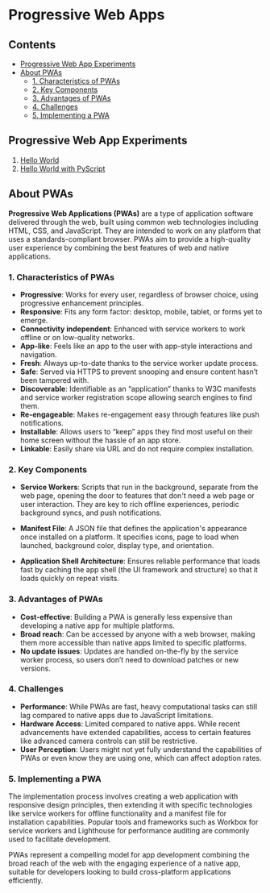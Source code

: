 # Progressive Web Apps 

## Contents

- [Progressive Web App Experiments](#progressive-web-app-experiments)
- [About PWAs](#about-pwas)
  - [1. Characteristics of PWAs](#1-characteristics-of-pwas)
  - [2. Key Components](#2-key-components)
  - [3. Advantages of PWAs](#3-advantages-of-pwas)
  - [4. Challenges](#4-challenges)
  - [5. Implementing a PWA](#5-implementing-a-pwa)

 
## Progressive Web App Experiments

1. [Hello World](Hello-World/README.md)
2. [Hello World with PyScript](Hello-World-Pyscript/README.md)

## About PWAs

**Progressive Web Applications (PWAs)** are a type of application software delivered through the web, built using common web technologies including HTML, CSS, and JavaScript. They are intended to work on any platform that uses a standards-compliant browser. PWAs aim to provide a high-quality user experience by combining the best features of web and native applications.

### 1. Characteristics of PWAs

- **Progressive**: Works for every user, regardless of browser choice, using progressive enhancement principles.
- **Responsive**: Fits any form factor: desktop, mobile, tablet, or forms yet to emerge.
- **Connectivity independent**: Enhanced with service workers to work offline or on low-quality networks.
- **App-like**: Feels like an app to the user with app-style interactions and navigation.
- **Fresh**: Always up-to-date thanks to the service worker update process.
- **Safe**: Served via HTTPS to prevent snooping and ensure content hasn’t been tampered with.
- **Discoverable**: Identifiable as an “application” thanks to W3C manifests and service worker registration scope allowing search engines to find them.
- **Re-engageable**: Makes re-engagement easy through features like push notifications.
- **Installable**: Allows users to “keep” apps they find most useful on their home screen without the hassle of an app store.
- **Linkable**: Easily share via URL and do not require complex installation.

### 2. Key Components

- **Service Workers**: Scripts that run in the background, separate from the web page, opening the door to features that don't need a web page or user interaction. They are key to rich offline experiences, periodic background syncs, and push notifications.
  
- **Manifest File**: A JSON file that defines the application's appearance once installed on a platform. It specifies icons, page to load when launched, background color, display type, and orientation.
  
- **Application Shell Architecture**: Ensures reliable performance that loads fast by caching the app shell (the UI framework and structure) so that it loads quickly on repeat visits.

### 3. Advantages of PWAs

- **Cost-effective**: Building a PWA is generally less expensive than developing a native app for multiple platforms.
- **Broad reach**: Can be accessed by anyone with a web browser, making them more accessible than native apps limited to specific platforms.
- **No update issues**: Updates are handled on-the-fly by the service worker process, so users don’t need to download patches or new versions.

### 4. Challenges

- **Performance**: While PWAs are fast, heavy computational tasks can still lag compared to native apps due to JavaScript limitations.
- **Hardware Access**: Limited compared to native apps. While recent advancements have extended capabilities, access to certain features like advanced camera controls can still be restrictive.
- **User Perception**: Users might not yet fully understand the capabilities of PWAs or even know they are using one, which can affect adoption rates.

### 5. Implementing a PWA

The implementation process involves creating a web application with responsive design principles, then extending it with specific technologies like service workers for offline functionality and a manifest file for installation capabilities. Popular tools and frameworks such as Workbox for service workers and Lighthouse for performance auditing are commonly used to facilitate development.

PWAs represent a compelling model for app development combining the broad reach of the web with the engaging experience of a native app, suitable for developers looking to build cross-platform applications efficiently.
